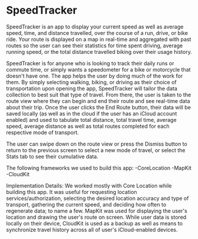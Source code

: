 # SpeedTracker
SpeedTracker is an app to display your current speed as well as average speed, time,  and distance travelled, over the course of a run, drive, or bike ride. Your route is displayed on a map in real-time and aggregated with past routes so the user can see their statistics for time spent driving, average running speed, or the total distance travelled biking over their usage history.

SpeedTracker is for anyone who is looking to track their daily runs or commute time, or simply wants a speedometer for a bike or motorcycle that doesn't have one. The app helps the user by doing much of the work for them. By simply selecting walking, biking, or driving as their choice of transportation upon opening the app, SpeedTracker will tailor the data collection to best suit that type of travel. From there, the user is taken to the route view where they can begin and end their route and see real-time data about their trip. Once the user clicks the End Route button, their data  will be saved locally (as well as in the cloud if the user has an iCloud account enabled) and used to tabulate total distance, total travel time, average speed, average distance as well as total routes completed for each respective mode of transport.

The user can swipe down on the route view or press the Dismiss button to return to the previous screen to select a new mode of travel, or select the Stats tab to see their cumulative data.

The following frameworks we used to build this app:
-CoreLocation
-MapKit
-CloudKit

Implementation Details:
We worked mostly with Core Location while building this app. It was useful for requesting location services/authorization, selecting the desired location accuracy and type of transport, gathering the current speed,  and deciding how often to regenerate data; to name a few. MapKit was used for displaying the user's location and drawing the user's route on screen. While user data is stored locally on their device, CloudKit is used as a backup as well as means to synchronize travel history across all of user's iCloud-enabled devices.